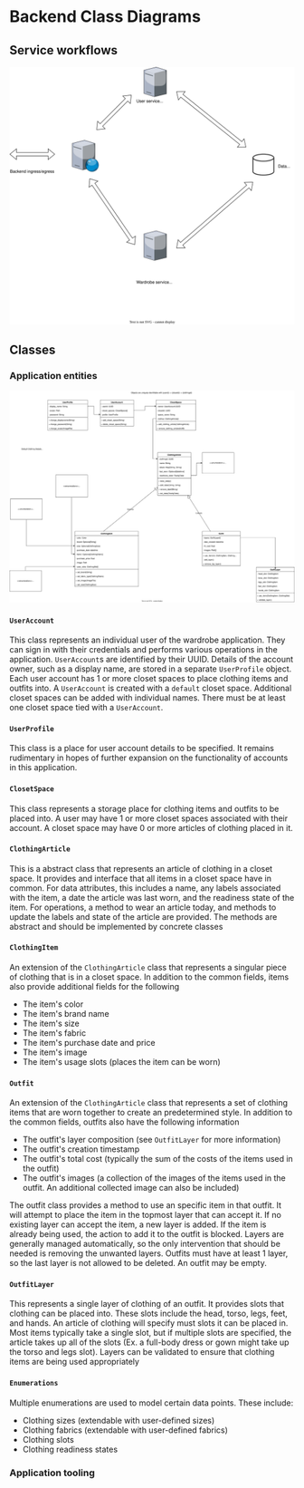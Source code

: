 # Backend Class Diagrams

## Service workflows

![Service Workflow](./figures/service-workflow.drawio.svg)

## Classes

### Application entities

![App Entities](./figures/app-entities.drawio.svg)

#### `UserAccount`

This class represents an individual user of the wardrobe application. They can sign in with their credentials and performs various operations in the application. `UserAccount`s are identified by their UUID. Details of the account owner, such as a display name, are stored in a separate `UserProfile` object. Each user account has 1 or more closet spaces to place clothing items and outfits into. A `UserAccount` is created with a `default` closet space. Additional closet spaces can be added with individual names. There must be at least one closet space tied with a `UserAccount`.

#### `UserProfile`

This class is a place for user account details to be specified. It remains rudimentary in hopes of further expansion on the functionality of accounts in this application. 

#### `ClosetSpace`

This class represents a storage place for clothing items and outfits to be placed into. A user may have 1 or more closet spaces associated with their account. A closet space may have 0 or more articles of clothing placed in it.

#### `ClothingArticle`

This is a abstract class that represents an article of clothing in a closet space. It provides and interface that all items in a closet space have in common. For data attributes, this includes a name, any labels associated with the item, a date the article was last worn, and the readiness state of the item. For operations, a method to wear an article today, and methods to update the labels and state of the article are provided. The methods are abstract and should be implemented by concrete classes

#### `ClothingItem`

An extension of the `ClothingArticle` class that represents a singular piece of clothing that is in a closet space. In addition to the common fields, items also provide additional fields for the following

- The item's color
- The item's brand name
- The item's size
- The item's fabric
- The item's purchase date and price
- The item's image
- The item's usage slots (places the item can be worn)

#### `Outfit`

An extension of the `ClothingArticle` class that represents a set of clothing items that are worn together to create an predetermined style. In addition to the common fields, outfits also have the following information

- The outfit's layer composition (see `OutfitLayer` for more information)
- The outfit's creation timestamp
- The outfit's total cost (typically the sum of the costs of the items used in the outfit)
- The outfit's images (a collection of the images of the items used in the outfit. An additional collected image can also be included)

The outfit class provides a method to use an specific item in that outfit. It will attempt to place the item in the topmost layer that can accept it. If no existing layer can accept the item, a new layer is added. If the item is already being used, the action to add it to the outfit is blocked. Layers are generally managed automatically, so the only intervention that should be needed is removing the unwanted layers. Outfits must have at least 1 layer, so the last layer is not allowed to be deleted. An outfit may be empty.

#### `OutfitLayer`

This represents a single layer of clothing of an outfit. It provides slots that clothing can be placed into. These slots include the head, torso, legs, feet, and hands. An article of clothing will specify must slots it can be placed in. Most items typically take a single slot, but if multiple slots are specified, the article takes up all of the slots (Ex. a full-body dress or gown might take up the torso and legs slot). Layers can be validated to ensure that clothing items are being used appropriately

#### `Enumerations`

Multiple enumerations are used to model certain data points. These include:

- Clothing sizes (extendable with user-defined sizes)
- Clothing fabrics (extendable with user-defined fabrics)
- Clothing slots
- Clothing readiness states

### Application tooling
